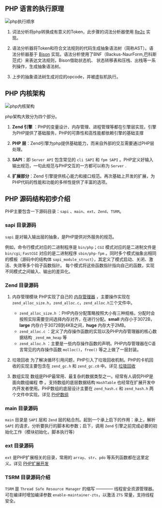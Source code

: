 ## PHP 语言的执行原理

![php执行顺序](https://oushuifa.github.io/doc/image/exec.png)

1. 词法分析将php转换成有意义的Token，此步骤的词法分析器使用 [Re2c](http://re2c.org/) 实现。

2. 语法分析器将Token和符合文法规则的代码生成抽象语法树（简称AST）。语法分析器基于 [Bison](https://www.gnu.org/software/bison/) 实现。语法分析使用了BNF（Backus-NaurForm,巴科斯范式）来表达文法规则，Bison借助状态机、
状态转移表和压栈、出栈等一系列操作，生成抽象语法树。

3. 上步的抽象语法树生成对应的opcode，并被虚拟机执行。

## PHP 内核架构

![php内核架构](https://oushuifa.github.io/doc/image/arch.png)

php架构大致分为四个部分。

1. **Zend 引擎** ：PHP的变量设计、内存管理、进程管理等都在引擎层实现，引擎为PHP提供了基础服务，PHP的可靠性和高性能都依赖引擎的基础支撑

2. **PHP 层**：Zend引擎为php提供基础能力，而来自外部的交互需要通过PHP层处理。

3. **SAPI**：即 `Server API` 包含常见的 `cli SAPI` 和 `fpm SAPI` 。PHP定义好输入输出规范，一句此规范与PHP交互的一方都可以称为 `Server` .

4. **扩展部分**：Zend 引擎提供核心能力和接口规范。再次基础上开发的扩展，为PHP代码的性能和功能的多样性提供了丰富的选项。

## PHP 源码结构初步介绍

PHP主要包含一下源码目录：`sapi` 、`main`、`ext`、`Zend`、`TSRM`。

### sapi 目录源码

`sapi` 是对输入输出层的抽象，是PHP提供对外服务的规范。

例如，命令行模式对应的二进制程序是 `bin/php`；`CGI` 模式对应的是二进制文件是 `bin/cgi`; `FastCGI` 对应的是二进制程序 `sbin/php-fpm` 。同时多个模式抽象出相同的模板（源码中的结构体 `sapi_module_struct`），其定义了模式启动、关闭、激活、失效等多个钩子函数指针。 每个模式将这些函数指针指向自己的函数，实现不同模式之间输入、输出的差异化。
 
### Zend 目录源码

1. 内存管理模块
PHP实现了自己的 [内存管理器](php内存管理器.md) ，主要操作实现在 `zend_alloc_size.h`，`zend_alloc.c`，`zend_alloc.h`三个文件中。

    - `zend_alloc_size.h` ：PHP内存分配策略按照大小有三种规格，分配时会按照实际需要空间选择内存对齐，在进行分配。**small** 内存小于3072B，**large** 内存介于3072B到4KB之间，**huge** 内存大于2MB。
    - `zend_alloc.c` ：定义了内存操作函数的实现以及PHP内存管理器的核心数据结构 `_zend_mm_heap` 等
    - `zend_alloc.h` ：主要是一些内存操作函数的声明。PHP内存管理器在C语言常见的内存操作函数 `molloc()`，`free()` 等之上做了一层封装。

2. 垃圾回收
为了解决循环引用问题，PHP引入了垃圾回收机制。PHP的卡机回收的实现主要包含在 `zend_gc.h` 和 `zend_gc.c0` 中。详见 [垃圾回收](php垃圾回收.md)

3. 数组实现
数组是PHP最常用、最复杂的数据类型之一。经常有人调侃PHP是面向数组编程 😎 。支持数组的底层数据结构 `HashTable` 也经常在扩展开发中内开发者使用。PHP数组的底层设计主要在 `zend_hash.c` 和 `zend_hash.h` 两个文件中实现。详见 [PHP数组](php数组的实现.md)

### main 目录源码

`main` 目录是 `SAPI` 层和 `Zend` 层的粘合剂。起到一个承上启下的作用：承上，解析 `SAPI` 的请求，分析要执行的脚本和参数；启下，调用 `Zend` 引擎之前完成必要的初始化工作（模块初始化，脚本执行等）

### ext 目录源码

`ext` 是PHP扩展相关的目录，常用的 `array`、`str`、`pdo` 等系列函数都在这里定义。详见 [PHP扩展开发](php扩展开发.md)

### TSRM 目录源码介绍

`TSRM` 是 `Thread Safe Resource Manager` 的缩写 ———— 线程安全资源管理器。可在编译时增加编译参数 `enable-maintainer-zts`，以激活 `ZTS` 常量，支持线程安全。 